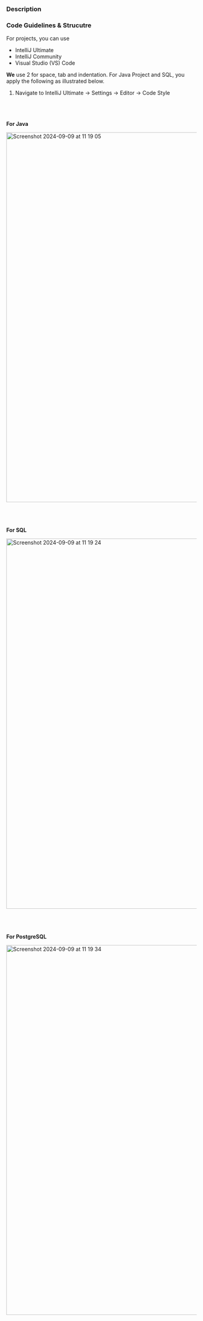 ### Description

### Code Guidelines & Strucutre

For projects, you can use
- IntelliJ Ultimate
- IntelliJ Community
- Visual Studio (VS) Code

**We** use 2 for space, tab and indentation. For Java Project and SQL, you apply the following as illustrated below.

1. Navigate to IntelliJ Ultimate -> Settings -> Editor -> Code Style

<br/><br/><br/>
**For Java**

<img width="978" alt="Screenshot 2024-09-09 at 11 19 05" src="https://github.com/user-attachments/assets/9b8a9b97-fa84-4cbc-8502-7d5cee71a6ec">


<br/><br/><br/>
**For SQL**

<img width="979" alt="Screenshot 2024-09-09 at 11 19 24" src="https://github.com/user-attachments/assets/21683127-817d-4507-bac0-f825ff77662d">


<br/><br/><br/>
**For PostgreSQL**

<img width="978" alt="Screenshot 2024-09-09 at 11 19 34" src="https://github.com/user-attachments/assets/5a6b0280-49e6-46e8-92ca-15809c3477f1">
